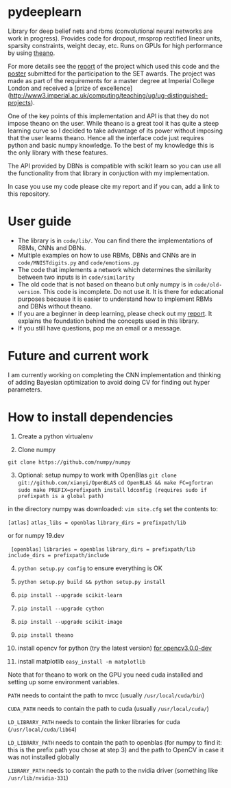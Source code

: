 pydeeplearn
===========

Library for deep belief nets and rbms (convolutional neural networks are work in progress). Provides code for dropout, rmsprop rectified linear units, sparsity constraints, weight decay, etc. Runs on GPUs for high performance by using [theano](http://deeplearning.net/software/theano/).


For more details see the [report](http://elarosca.net/report.pdf) of the project which used this code and the [ poster](http://elarosca.net/poster.pdf) submitted for the participation to the SET awards. The project was made as part of the requirements for a master degree at Imperial College London and received a [prize of excellence] (http://www3.imperial.ac.uk/computing/teaching/ug/ug-distinguished-projects).

One of the key points of this implementation and API is that they do not impose theano on the user. While theano is a great tool it has quite a steep learning curve so I decided to take advantage of its power without imposing that the user learns theano. Hence all the interface code just requires python and basic numpy knowledge. To the best of my knowledge this is the only library with these features.

The API provided by DBNs is compatible with scikit learn so you can use all the functionality from that library in conjuction with my implementation.

 In case you use my code please cite my report and if you can, add a link to this repository. 

# User guide
  * The library is in `code/lib/`. You can find there the implementations of RBMs, CNNs and DBNs.
  * Multiple examples on how to use RBMs, DBNs and CNNs are in `code/MNISTdigits.py` and `code/emotions.py`
  * The code that implements a network which determines the similarity between two inputs is in `code/similarity` 
  * The old code that is not based on theano but only numpy is in `code/old-version`. This code is incomplete. Do not use it. It is there for educational purposes because it is easier to understand how to implement RBMs and DBNs without theano.
  * If you are a beginner in deep learning, please check out my [report](http://elarosca.net/report.pdf). It explains the foundation behind the concepts used in this library.
  * If you still have questions, pop me an email or a message.

# Future and current work
 I am currently working on completing the CNN implementation and thinking of adding Bayesian optimization to avoid doing CV for finding out hyper parameters.
  
 
# How to install dependencies 


1. Create a python virtualenv

2. Clone numpy

 `git clone https://github.com/numpy/numpy`

3. Optional: setup numpy to work with OpenBlas
  `git clone git://github.com/xianyi/OpenBLAS`
  `cd OpenBLAS && make FC=gfortran`
  `sudo make PREFIX=prefixpath install`
  `ldconfig (requires sudo if prefixpath is a global path)`

  in the directory numpy was downloaded:
  `vim site.cfg`
  set the contents to:

  `[atlas]`
  `atlas_libs = openblas`
  `library_dirs = prefixpath/lib`

  or for numpy 19.dev

 ` [openblas]`
  `libraries = openblas`
  `library_dirs = prefixpath/lib`
  `include_dirs = prefixpath/include`

4. `python setup.py config` to ensure everything is OK
5. `python setup.py build && python setup.py install`
6. `pip install --upgrade scikit-learn`
7. `pip install --upgrade cython`
8. `pip install --upgrade scikit-image`
9. `pip install theano`
10. install opencv for python (try the latest version) [for opencv3.0.0-dev](http://docs.opencv.org/trunk/doc/tutorials/introduction/linux_install/linux_install.html)

11. install matplotlib
   `easy_install -m matplotlib`

Note that for theano to work on the GPU you need cuda installed and setting up some environment variables.

`PATH` needs to containt the path to nvcc (usually `/usr/local/cuda/bin`)

`CUDA_PATH` needs to contain the path to cuda (usually `/usr/local/cuda/`)

`LD_LIBRARY_PATH` needs to contain the linker libraries for cuda (`/usr/local/cuda/lib64`)

`LD_LIBRARY_PATH` needs to contain the path to openblas (for numpy to find it: this is the prefix path you chose at step 3) and the path to OpenCV in case it was not installed globally

`LIBRARY_PATH` needs to contain the path to the nvidia driver (something like `/usr/lib/nvidia-331`)


